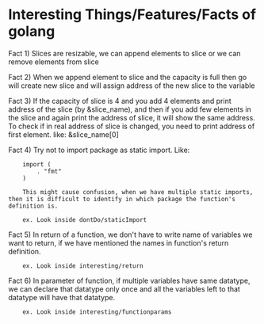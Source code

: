 # Interesting Things/Features/Facts of golang

Fact 1) Slices are resizable, we can append elements to slice or we can remove elements from slice

Fact 2) When we append element to slice and the capacity is full then go will create new slice and will assign address of the new slice to the variable

Fact 3) If the capacity of slice is 4 and you add 4 elements and print address of the slice (by &slice_name), and then if you add few elements in the slice and again print the address of slice, it will show the same address. To check if in real address of slice is changed, you need to print address of first element. like: &slice_name[0]

Fact 4) Try not to import package as static import. Like:

        import (
            . "fmt"
        )

        This might cause confusion, when we have multiple static imports, then it is difficult to identify in which package the function's definition is.

        ex. Look inside dontDo/staticImport

Fact 5) In return of a function, we don't have to write name of variables we want to return, if we have mentioned the names in function's return definition.

        ex. Look inside interesting/return

Fact 6) In parameter of function, if multiple variables have same datatype, we can declare that datatype only once and all the variables left to that datatype will have that datatype.

        ex. Look inside interesting/functionparams
